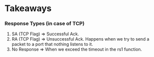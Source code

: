 # Takeaways

### Response Types (in case of TCP)

1. SA (TCP Flag) => Successful Ack.
2. RA (TCP Flag) => Unsuccessful Ack. Happens when we try to send a packet to a port that nothing listens to it.
3. No Response => When we exceed the timeout in the rs1 function.